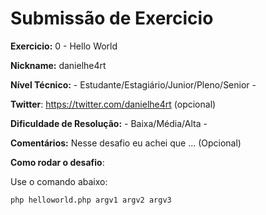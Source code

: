 # Submissão de Exercicio

**Exercicio:** 0 - Hello World

**Nickname:** danielhe4rt

**Nível Técnico:** - Estudante/Estagiário/Junior/Pleno/Senior -

**Twitter**: https://twitter.com/danielhe4rt (opcional)

**Dificuldade de Resolução:** - Baixa/Média/Alta -

**Comentários:** Nesse desafio eu achei que ... (Opcional)

**Como rodar o desafio**:

Use o comando abaixo:

```bash
php helloworld.php argv1 argv2 argv3
```

